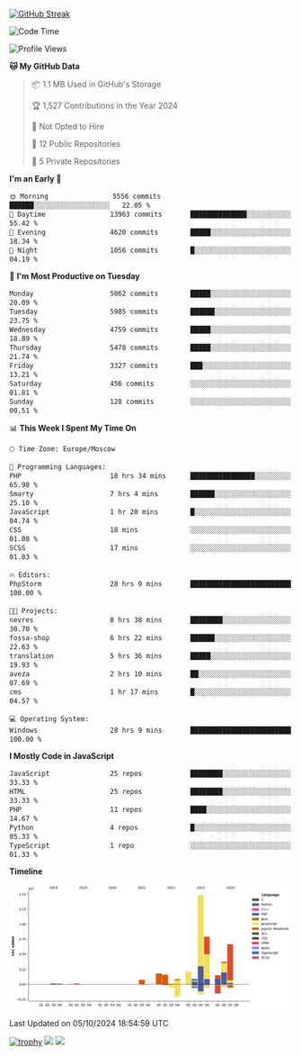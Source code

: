 [![GitHub Streak](https://github-readme-streak-stats.herokuapp.com/?user=yogik10)](https://git.io/streak-stats)
<!--START_SECTION:waka-->
![Code Time](http://img.shields.io/badge/Code%20Time-893%20hrs%2032%20mins-blue)

![Profile Views](http://img.shields.io/badge/Profile%20Views-0-blue)

**🐱 My GitHub Data** 

> 📦 1.1 MB Used in GitHub's Storage 
 > 
> 🏆 1,527 Contributions in the Year 2024
 > 
> 🚫 Not Opted to Hire
 > 
> 📜 12 Public Repositories 
 > 
> 🔑 5 Private Repositories 
 > 
**I'm an Early 🐤** 

```text
🌞 Morning                5556 commits        ██████░░░░░░░░░░░░░░░░░░░   22.05 % 
🌆 Daytime                13963 commits       ██████████████░░░░░░░░░░░   55.42 % 
🌃 Evening                4620 commits        █████░░░░░░░░░░░░░░░░░░░░   18.34 % 
🌙 Night                  1056 commits        █░░░░░░░░░░░░░░░░░░░░░░░░   04.19 % 
```
📅 **I'm Most Productive on Tuesday** 

```text
Monday                   5062 commits        █████░░░░░░░░░░░░░░░░░░░░   20.09 % 
Tuesday                  5985 commits        ██████░░░░░░░░░░░░░░░░░░░   23.75 % 
Wednesday                4759 commits        █████░░░░░░░░░░░░░░░░░░░░   18.89 % 
Thursday                 5478 commits        █████░░░░░░░░░░░░░░░░░░░░   21.74 % 
Friday                   3327 commits        ███░░░░░░░░░░░░░░░░░░░░░░   13.21 % 
Saturday                 456 commits         ░░░░░░░░░░░░░░░░░░░░░░░░░   01.81 % 
Sunday                   128 commits         ░░░░░░░░░░░░░░░░░░░░░░░░░   00.51 % 
```


📊 **This Week I Spent My Time On** 

```text
🕑︎ Time Zone: Europe/Moscow

💬 Programming Languages: 
PHP                      18 hrs 34 mins      ████████████████░░░░░░░░░   65.98 % 
Smarty                   7 hrs 4 mins        ██████░░░░░░░░░░░░░░░░░░░   25.10 % 
JavaScript               1 hr 20 mins        █░░░░░░░░░░░░░░░░░░░░░░░░   04.74 % 
CSS                      18 mins             ░░░░░░░░░░░░░░░░░░░░░░░░░   01.08 % 
SCSS                     17 mins             ░░░░░░░░░░░░░░░░░░░░░░░░░   01.03 % 

🔥 Editors: 
PhpStorm                 28 hrs 9 mins       █████████████████████████   100.00 % 

🐱‍💻 Projects: 
nevres                   8 hrs 38 mins       ████████░░░░░░░░░░░░░░░░░   30.70 % 
fossa-shop               6 hrs 22 mins       ██████░░░░░░░░░░░░░░░░░░░   22.63 % 
translation              5 hrs 36 mins       █████░░░░░░░░░░░░░░░░░░░░   19.93 % 
aveza                    2 hrs 10 mins       ██░░░░░░░░░░░░░░░░░░░░░░░   07.69 % 
cms                      1 hr 17 mins        █░░░░░░░░░░░░░░░░░░░░░░░░   04.57 % 

💻 Operating System: 
Windows                  28 hrs 9 mins       █████████████████████████   100.00 % 
```

**I Mostly Code in JavaScript** 

```text
JavaScript               25 repos            ████████░░░░░░░░░░░░░░░░░   33.33 % 
HTML                     25 repos            ████████░░░░░░░░░░░░░░░░░   33.33 % 
PHP                      11 repos            ████░░░░░░░░░░░░░░░░░░░░░   14.67 % 
Python                   4 repos             █░░░░░░░░░░░░░░░░░░░░░░░░   05.33 % 
TypeScript               1 repo              ░░░░░░░░░░░░░░░░░░░░░░░░░   01.33 % 
```



**Timeline**

![Lines of Code chart](https://raw.githubusercontent.com/Yogik10/Yogik10/main/assets/bar_graph.png)


 Last Updated on 05/10/2024 18:54:59 UTC
<!--END_SECTION:waka-->
[![trophy](https://github-profile-trophy.vercel.app/?username=yogik10)](https://github.com/ryo-ma/github-profile-trophy)
![](https://github-profile-summary-cards.vercel.app/api/cards/profile-details?username=yogik10&theme=solarized_dark)
![](https://github-profile-summary-cards.vercel.app/api/cards/most-commit-language?username=yogik10&theme=solarized_dark)


